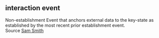 ## interaction event

<p>Non-establishment Event that anchors external data to the key-state as established by the most recent prior establishment event.<br>Source <a href="https://github.com/WebOfTrust/ietf-keri/blob/main/draft-ssmith-keri.md#basic-terminology">Sam Smith</a></p>

